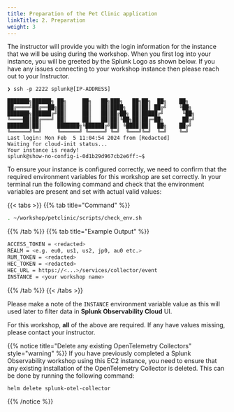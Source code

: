 ```yaml
---
title: Preparation of the Pet Clinic application
linkTitle: 2. Preparation
weight: 3
---
```


The instructor will provide you with the login information for the instance that we will be using during the workshop.
When you first log into your instance, you will be greeted by the Splunk Logo as shown below. If you have any issues connecting to your workshop instance then please reach out to your Instructor.

``` text
❯ ssh -p 2222 splunk@[IP-ADDRESS]

███████╗██████╗ ██╗     ██╗   ██╗███╗   ██╗██╗  ██╗    ██╗  
██╔════╝██╔══██╗██║     ██║   ██║████╗  ██║██║ ██╔╝    ╚██╗ 
███████╗██████╔╝██║     ██║   ██║██╔██╗ ██║█████╔╝      ╚██╗
╚════██║██╔═══╝ ██║     ██║   ██║██║╚██╗██║██╔═██╗      ██╔╝
███████║██║     ███████╗╚██████╔╝██║ ╚████║██║  ██╗    ██╔╝ 
╚══════╝╚═╝     ╚══════╝ ╚═════╝ ╚═╝  ╚═══╝╚═╝  ╚═╝    ╚═╝  
Last login: Mon Feb  5 11:04:54 2024 from [Redacted]
Waiting for cloud-init status...
Your instance is ready!
splunk@show-no-config-i-0d1b29d967cb2e6ff:~$ 
```

To ensure your instance is configured correctly, we need to confirm that the required environment variables for this workshop are set correctly. In your terminal run the following command and check that the environment variables are present and set with actual valid values:

{{< tabs >}}
{{% tab title="Command" %}}

``` bash
. ~/workshop/petclinic/scripts/check_env.sh
```

{{% /tab %}}
{{% tab title="Example Output" %}}

``` bash
ACCESS_TOKEN = <redacted>
REALM = <e.g. eu0, us1, us2, jp0, au0 etc.>
RUM_TOKEN = <redacted>
HEC_TOKEN = <redacted>
HEC_URL = https://<...>/services/collector/event
INSTANCE = <your workshop name>
```

{{% /tab %}}
{{< /tabs >}}

Please make a note of the `INSTANCE` environment variable value as this will used later to filter data in **Splunk Observability Cloud** UI.

For this workshop, **all** of the above are required. If any have values missing, please contact your instructor.

{{% notice title="Delete any existing OpenTelemetry Collectors" style="warning" %}}
If you have previously completed a Splunk Observability workshop using this EC2 instance, you need to ensure that any existing installation of the OpenTelemetry Collector is deleted. This can be done by running the following command:

``` bash
helm delete splunk-otel-collector
```

{{% /notice %}}
